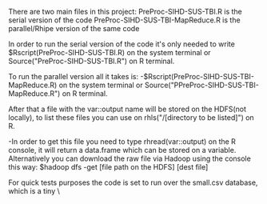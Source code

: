There are two main files in this project:
PreProc-SIHD-SUS-TBI.R is the serial version of the code
PreProc-SIHD-SUS-TBI-MapReduce.R is the parallel/Rhipe version of the same code

In order to run the serial version of the code it's only needed to write
$Rscript(PreProc-SIHD-SUS-TBI.R) on the system terminal or Source("PreProc-SIHD-SUS-TBI.R") on R terminal.

To run the parallel version all it takes is:
-$Rscript(PreProc-SIHD-SUS-TBI-MapReduce.R) on the system terminal or Source("PPreProc-SIHD-SUS-TBI-MapReduce.R") on R terminal.

After that a file with the var::output name will be stored on the HDFS(not locally), to list these files you can use on rhls("/[directory to be listed]") on R.

-In order to get this file you need to type rhread(var::output) on the R console, it will return a data.frame which can be stored on a variable. Alternatively you can download the raw file via Hadoop using the console this way:
$hadoop dfs -get [file path on the HDFS] [dest file]


For quick tests purposes the code is set to run over the small.csv database, which is a tiny \